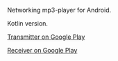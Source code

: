 Networking mp3-player for Android.

Kotlin version.

[Transmitter on Google Play](https://play.google.com/store/apps/details?id=jatx.musictransmitter.android)

[Receiver on Google Play](https://play.google.com/store/apps/details?id=jatx.musicreceiver.android)

